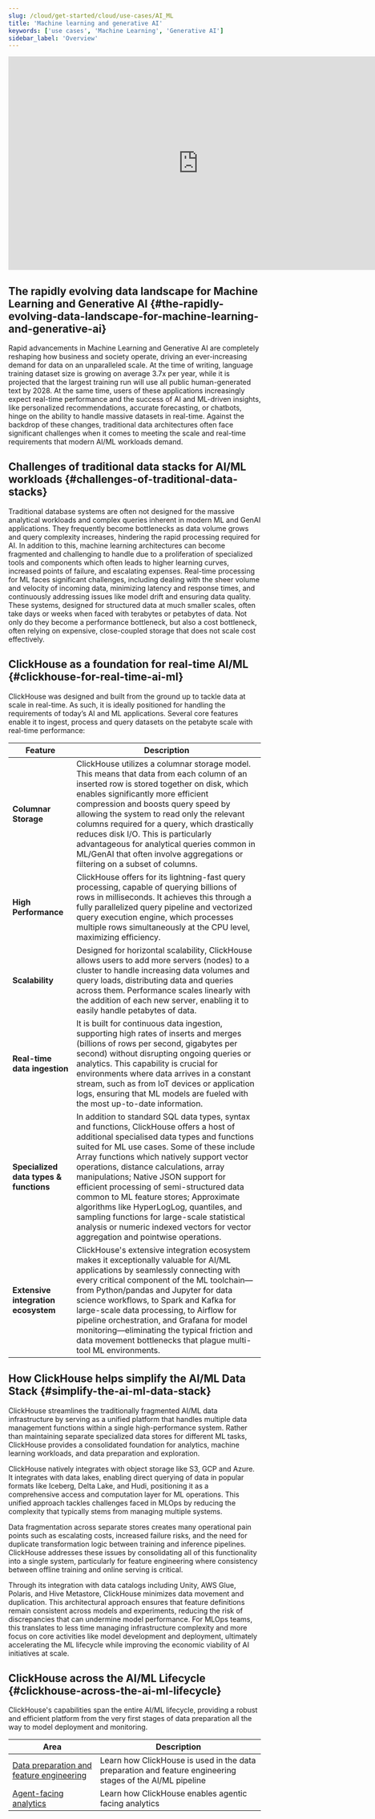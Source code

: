 ```yaml
---
slug: /cloud/get-started/cloud/use-cases/AI_ML
title: 'Machine learning and generative AI'
keywords: ['use cases', 'Machine Learning', 'Generative AI']
sidebar_label: 'Overview'
---
```


<iframe width="758" height="426" src="https://www.youtube.com/embed/GfvZHSdJ4CU?si=TSAhGGG862_82AJ8" title="YouTube video player" frameborder="0" allow="accelerometer; autoplay; clipboard-write; encrypted-media; gyroscope; picture-in-picture; web-share" referrerpolicy="strict-origin-when-cross-origin" allowfullscreen></iframe>

## The rapidly evolving data landscape for Machine Learning and Generative AI {#the-rapidly-evolving-data-landscape-for-machine-learning-and-generative-ai}

Rapid advancements in Machine Learning and Generative AI are completely reshaping
how business and society operate, driving an ever-increasing demand for data on
an unparalleled scale.
At the time of writing, language training dataset size is growing on average 3.7x
per year, while it is projected that the largest training run will use all
public human-generated text by 2028. At the same time, users of these applications
increasingly expect real-time performance and the success of AI and ML-driven
insights, like personalized recommendations, accurate forecasting, or chatbots,
hinge on the ability to handle massive datasets in real-time. Against the backdrop
of these changes, traditional data architectures often face significant challenges
when it comes to meeting the scale and real-time requirements that modern AI/ML
workloads demand.

## Challenges of traditional data stacks for AI/ML workloads {#challenges-of-traditional-data-stacks}

Traditional database systems are often not designed for the massive analytical
workloads and complex queries inherent in modern ML and GenAI applications.
They frequently become bottlenecks as data volume grows and query complexity
increases, hindering the rapid processing required for AI. In addition to this,
machine learning architectures can become fragmented and challenging to handle
due to a proliferation of specialized tools and components which often leads to
higher learning curves, increased points of failure, and escalating expenses.
Real-time processing for ML faces significant challenges, including dealing with
the sheer volume and velocity of incoming data, minimizing latency and response
times, and continuously addressing issues like model drift and ensuring data
quality. These systems, designed for structured data at much smaller scales, often
take days or weeks when faced with terabytes or petabytes of data. Not only do
they become a performance bottleneck, but also a cost bottleneck, often relying
on expensive, close-coupled storage that does not scale cost effectively.

## ClickHouse as a foundation for real-time AI/ML {#clickhouse-for-real-time-ai-ml}

ClickHouse was designed and built from the ground up to tackle data at scale in
real-time. As such, it is ideally positioned for handling the requirements of
today’s AI and ML applications. Several core features enable it to ingest,
process and query datasets on the petabyte scale with real-time performance:

| Feature                                | Description                                                                                                                                                                                                                                                                                                                                                                                                                                                                                                                                                                                  |
|----------------------------------------|----------------------------------------------------------------------------------------------------------------------------------------------------------------------------------------------------------------------------------------------------------------------------------------------------------------------------------------------------------------------------------------------------------------------------------------------------------------------------------------------------------------------------------------------------------------------------------------------|
| **Columnar Storage**                   | ClickHouse utilizes a columnar storage model. This means that data from each column of an inserted row is stored together on disk, which enables significantly more efficient compression and boosts query speed by allowing the system to read only the relevant columns required for a query, which drastically reduces disk I/O. This is particularly advantageous for analytical queries common in ML/GenAI that often involve aggregations or filtering on a subset of columns.                                                                                                         |
| **High Performance**                   | ClickHouse offers for its lightning-fast query processing, capable of querying billions of rows in milliseconds. It achieves this through a fully parallelized query pipeline and vectorized query execution engine, which processes multiple rows simultaneously at the CPU level, maximizing efficiency.                                                                                                                                                                                                                                                                                   |
| **Scalability**                        | Designed for horizontal scalability, ClickHouse allows users to add more servers (nodes) to a cluster to handle increasing data volumes and query loads, distributing data and queries across them. Performance scales linearly with the addition of each new server, enabling it to easily handle petabytes of data.                                                                                                                                                                                                                                                                        |
| **Real-time data ingestion**           | It is built for continuous data ingestion, supporting high rates of inserts and merges (billions of rows per second, gigabytes per second) without disrupting ongoing queries or analytics. This capability is crucial for environments where data arrives in a constant stream, such as from IoT devices or application logs, ensuring that ML models are fueled with the most up-to-date information.                                                                                                                                                                                      |
| **Specialized data types & functions** | In addition to standard SQL data types, syntax and functions, ClickHouse offers a host of additional specialised data types and functions suited for ML use cases. Some of these include Array functions which natively support vector operations, distance calculations, array manipulations; Native JSON support for efficient processing of semi-structured data common to ML feature stores; Approximate algorithms like HyperLogLog, quantiles, and sampling functions for large-scale statistical analysis or numeric indexed vectors for vector aggregation and pointwise operations. |
| **Extensive integration ecosystem**    | ClickHouse's extensive integration ecosystem makes it exceptionally valuable for AI/ML applications by seamlessly connecting with every critical component of the ML toolchain—from Python/pandas and Jupyter for data science workflows, to Spark and Kafka for large-scale data processing, to Airflow for pipeline orchestration, and Grafana for model monitoring—eliminating the typical friction and data movement bottlenecks that plague multi-tool ML environments.                                                                                                                 |

## How ClickHouse helps simplify the AI/ML Data Stack {#simplify-the-ai-ml-data-stack}

ClickHouse streamlines the traditionally fragmented AI/ML data infrastructure
by serving as a unified platform that handles multiple data management
functions within a single high-performance system. Rather than maintaining
separate specialized data stores for different ML tasks, ClickHouse provides
a consolidated foundation for analytics, machine learning workloads, and
data preparation and exploration.

ClickHouse natively integrates with object storage like S3, GCP and Azure. It
integrates with data lakes, enabling direct querying of data in popular formats
like Iceberg, Delta Lake, and Hudi, positioning it as a comprehensive access and
computation layer for ML operations. This unified approach tackles challenges
faced in MLOps by reducing the complexity that typically stems from managing
multiple systems.

Data fragmentation across separate stores creates many operational pain
points such as escalating costs, increased failure risks, and the need for
duplicate transformation logic between training and inference pipelines.
ClickHouse addresses these issues by consolidating all of this functionality
into a single system, particularly for feature engineering where consistency
between offline training and online serving is critical.

Through its integration with data catalogs including Unity, AWS Glue, Polaris,
and Hive Metastore, ClickHouse minimizes data movement and duplication. This
architectural approach ensures that feature definitions remain consistent
across models and experiments, reducing the risk of discrepancies that can
undermine model performance. For MLOps teams, this
translates to less time managing infrastructure complexity and more focus on
core activities like model development and deployment, ultimately accelerating
the ML lifecycle while improving the economic viability of AI initiatives at
scale.

## ClickHouse across the AI/ML Lifecycle {#clickhouse-across-the-ai-ml-lifecycle}

ClickHouse's capabilities span the entire AI/ML lifecycle, providing a robust and
efficient platform from the very first stages of data preparation all the way to
model deployment and monitoring.

| Area                                                                                               | Description                                                                                              |
|----------------------------------------------------------------------------------------------------|----------------------------------------------------------------------------------------------------------|
| [Data preparation and feature engineering](/get-started/cloud/use-cases/AI_ML/feature_engineering) | Learn how ClickHouse is used in the data preparation and feature engineering stages of the AI/ML pipeline |
| [Agent-facing analytics](/cloud/get-started/cloud/use-cases/AI_ML/agent_facing_analytics)          | Learn how ClickHouse enables agentic facing analytics                                                    |
